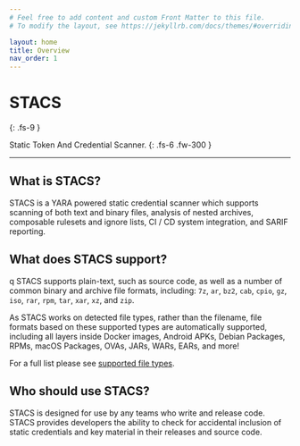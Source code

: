 ```yaml
---
# Feel free to add content and custom Front Matter to this file.
# To modify the layout, see https://jekyllrb.com/docs/themes/#overriding-theme-defaults

layout: home
title: Overview
nav_order: 1
---
```


# STACS
{: .fs-9 }

Static Token And Credential Scanner.
{: .fs-6 .fw-300 }

---

## What is STACS?

STACS is a YARA powered static credential scanner which supports scanning of both text
and binary files, analysis of nested archives, composable rulesets and ignore lists,
CI / CD system integration, and SARIF reporting.

## What does STACS support?
q
STACS supports plain-text, such as source code, as well as a number of common binary and
archive file formats, including: `7z`, `ar`, `bz2`, `cab`, `cpio`, `gz`, `iso`, `rar`,
`rpm`, `tar`, `xar`, `xz`, and `zip`.

As STACS works on detected file types, rather than the filename, file formats based on
these supported types are automatically supported, including all layers inside Docker
images, Android APKs, Debian Packages, RPMs, macOS Packages, OVAs, JARs, WARs, EARs,
and more!

For a full list please see [supported file types](/support/file-types).

## Who should use STACS?

STACS is designed for use by any teams who write and release code. STACS provides
developers the ability to check for accidental inclusion of static credentials and key
material in their releases and source code.
